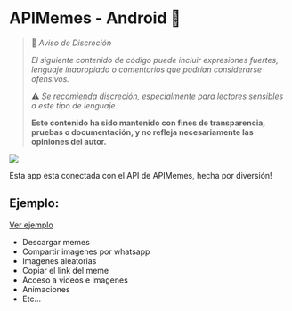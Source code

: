 # APIMemes - Android 🤖

> 📢 *Aviso de Discreción*
> 
> *El siguiente contenido de código puede incluir expresiones fuertes, lenguaje inapropiado o comentarios que podrían considerarse ofensivos.*
> 
> ⚠️ *Se recomienda discreción, especialmente para lectores sensibles a este tipo de lenguaje.*
> 
> **Este contenido ha sido mantenido con fines de transparencia, pruebas o documentación, y no refleja necesariamente las opiniones del autor.**

![](https://github.com/MGNG13/APIMemes/blob/main/memes_mini.jpg?raw=true)

Esta app esta conectada con el API de APIMemes, hecha por diversión!

## Ejemplo:

<a href="https://github.com/MGNG13/APIMemesAndroid/raw/refs/heads/master/example.mp4" alt="Example Video">Ver ejemplo</a>

- Descargar memes
- Compartir imagenes por whatsapp
- Imagenes aleatorias
- Copiar el link del meme
- Acceso a videos e imagenes
- Animaciones
- Etc...
